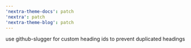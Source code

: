 ```yaml
---
'nextra-theme-docs': patch
'nextra': patch
'nextra-theme-blog': patch
---
```


use github-slugger for custom heading ids to prevent duplicated headings
